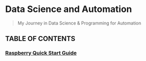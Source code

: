 # Data Science and Automation
> My Journey in Data Science &amp; Programming for Automation

## TABLE OF CONTENTS
### [Raspberry Quick Start Guide](https://github.com/mrthinh/data_science_and_automation/blob/main/raspberry_pi_handbook.md)
